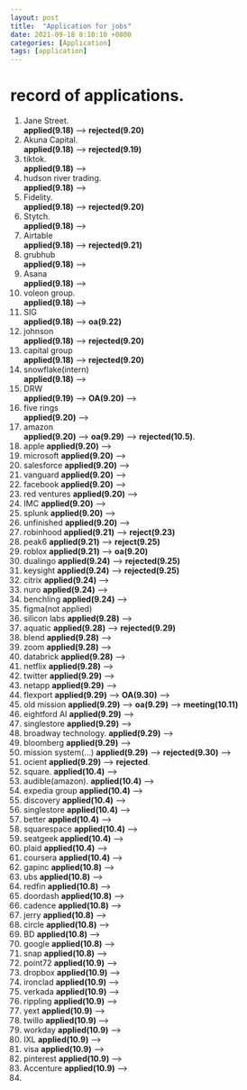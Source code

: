 ```yaml
---
layout: post
title:  "Application for jobs"
date: 2021-09-18 8:10:10 +0800
categories: [Application]
tags: [application]
---
```


# record of applications.
1. Jane Street.  
**applied(9.18)** --> **rejected(9.20)** 
2. Akuna Capital.  
**applied(9.18)** --> **rejected(9.19)**
3. tiktok.   
**applied(9.18)** -->  
4. hudson river trading.   
**applied(9.18)** -->  
5. Fidelity.  
**applied(9.18)** --> **rejected(9.20)**
6. Stytch.  
**applied(9.18)** -->  
7. Airtable  
**applied(9.18)** --> **rejected(9.21)**
8. grubhub  
**applied(9.18)** -->  
9. Asana  
**applied(9.18)** -->  
10. voleon group.  
**applied(9.18)** -->  
11. SIG  
**applied(9.18)** --> **oa(9.22)**
12. johnson  
**applied(9.18)** --> **rejected(9.20)** 
13. capital group  
**applied(9.18)** --> **rejected(9.20)**
14. snowflake(intern)  
**applied(9.18)** -->   
15. DRW  
**applied(9.19)** --> **OA(9.20)** --> 
16. five rings  
**applied(9.20)** --> 
17. amazon  
**applied(9.20)** --> **oa(9.29)** --> **rejected(10.5)**.
18. apple
**applied(9.20)** --> 
19. microsoft
**applied(9.20)** -->  
20. salesforce
**applied(9.20)** --> 
21. vanguard
**applied(9.20)** --> 
22. facebook
**applied(9.20)** -->
23. red ventures
**applied(9.20)** --> 
24. IMC
**applied(9.20)** --> 
25. splunk
**applied(9.20)** --> 
26. unfinished
**applied(9.20)** --> 
27. robinhood
**applied(9.21)** --> **reject(9.23)**
28. peak6
**applied(9.21)** --> **reject(9.25)**
29. roblox
**applied(9.21)** --> **oa(9.20)**
30. dualingo
**applied(9.24)** --> **rejected(9.25)**
31. keysight
**applied(9.24)** --> **rejected(9.25)**
32. citrix
**applied(9.24)** --> 
33. nuro
**applied(9.24)** --> 
34. benchling
**applied(9.24)** --> 
35. figma(not applied)
36. silicon labs
**applied(9.28)** --> 
37. aquatic
**applied(9.28)** --> **rejected(9.29)**
38. blend
**applied(9.28)** --> 
39. zoom
**applied(9.28)** --> 
40. databrick
**applied(9.28)** -->
41. netflix
**applied(9.28)** -->
42. twitter
**applied(9.29)** -->
43. netapp
**applied(9.29)** -->
44. flexport
**applied(9.29)** --> **OA(9.30)** --> 
45. old mission
**applied(9.29)** --> **oa(9.29)** --> **meeting(10.11)**
46. eightford AI
**applied(9.29)** -->
47. singlestore
**applied(9.29)** -->
48. broadway technology.
**applied(9.29)** -->
49. bloomberg
**applied(9.29)** -->
50. mission system(...)
**applied(9.29)** --> **rejected(9.30)** --> 
51. ocient
**applied(9.29)** --> **rejected**.
52. square.
**applied(10.4)** --> 
53. audible(amazon).
**applied(10.4)** -->
54. expedia group
**applied(10.4)** -->
55. discovery
**applied(10.4)** -->
56. singlestore
**applied(10.4)** -->
57. better
**applied(10.4)** -->
58. squarespace
**applied(10.4)** --> 
59. seatgeek
**applied(10.4)** -->
60. plaid
**applied(10.4)** -->
61. coursera
**applied(10.4)** --> 
62. gapinc
**applied(10.8)** -->
63. ubs
**applied(10.8)** -->
64. redfin
**applied(10.8)** -->
65. doordash
**applied(10.8)** -->
66. cadence
**applied(10.8)** -->
67. jerry
**applied(10.8)** -->
68. circle
**applied(10.8)** --> 
69. BD
**applied(10.8)** -->
70. google
**applied(10.8)** -->
71. snap
**applied(10.8)** -->
72. point72
**applied(10.9)** -->
73. dropbox
**applied(10.9)** -->
74. ironclad
**applied(10.9)** -->
75. verkada
**applied(10.9)** -->
76. rippling
**applied(10.9)** -->
77. yext
**applied(10.9)** -->
78. twillo
**applied(10.9)** -->
79. workday
**applied(10.9)** -->
80. IXL
**applied(10.9)** -->
81. visa
**applied(10.9)** -->
82. pinterest
**applied(10.9)** -->
83. Accenture
**applied(10.9)** -->
84. 